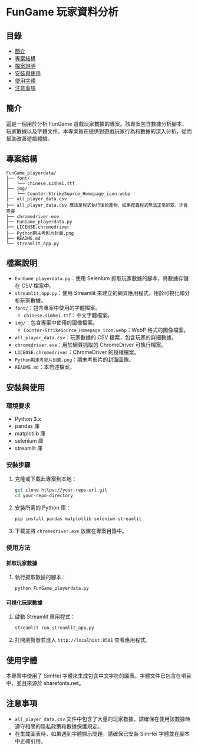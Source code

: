 # FunGame 玩家資料分析

## 目錄
- [簡介](#簡介)
- [專案結構](#專案結構)
- [檔案說明](#檔案說明)
- [安裝與使用](#安裝與使用)
- [使用字體](#使用字體)
- [注意事項](#注意事項)

## 簡介
這是一個用於分析 FunGame 遊戲玩家數據的專案。該專案包含數據分析腳本、玩家數據以及字體文件。本專案旨在提供對遊戲玩家行為和數據的深入分析，從而幫助改善遊戲體驗。

## 專案結構

```
FunGame_playerdata/
├── font/
│   └── chinese.simhei.ttf
├── img/
│   └── Counter-StrikeSource_Homepage_icon.webp
├── all_player_data.csv
├── all_player_data.csv 應該是程式執行後的產物，如果爬蟲程式無法正常抓取，才會需要
├── chromedriver.exe
├── FunGame_playerdata.py
├── LICENSE.chromedriver
├── Python期末考影片封面.png
├── README.md
└── streamlit_app.py
```

## 檔案說明
- `FunGame_playerdata.py`：使用 Selenium 抓取玩家數據的腳本，將數據存儲在 CSV 檔案中。
- `streamlit_app.py`：使用 Streamlit 來建立的網頁應用程式，用於可視化和分析玩家數據。
- `font/`：包含專案中使用的字體檔案。
  - `chinese.simhei.ttf`：中文字體檔案。
- `img/`：包含專案中使用的圖像檔案。
  - `Counter-StrikeSource_Homepage_icon.webp`：WebP 格式的圖像檔案。
- `all_player_data.csv`：玩家數據的 CSV 檔案，包含玩家的詳細數據。
- `chromedriver.exe`：用於網頁抓取的 ChromeDriver 可執行檔案。
- `LICENSE.chromedriver`：ChromeDriver 的授權檔案。
- `Python期末考影片封面.png`：期末考影片的封面圖像。
- `README.md`：本自述檔案。

## 安裝與使用

### 環境要求
- Python 3.x
- pandas 庫
- matplotlib 庫
- selenium 庫
- streamlit 庫

### 安裝步驟
1. 克隆或下載此專案到本地：
    ```bash
    git clone https://your-repo-url.git
    cd your-repo-directory
    ```

2. 安裝所需的 Python 庫：
    ```bash
    pip install pandas matplotlib selenium streamlit
    ```

3. 下載並將 `chromedriver.exe` 放置在專案目錄中。

### 使用方法

#### 抓取玩家數據
1. 執行抓取數據的腳本：
    ```bash
    python FunGame_playerdata.py
    ```

#### 可視化玩家數據
1. 啟動 Streamlit 應用程式：
    ```bash
    streamlit run streamlit_app.py
    ```

2. 打開瀏覽器並進入 `http://localhost:8501` 查看應用程式。

## 使用字體
本專案中使用了 SimHei 字體來生成包含中文字符的圖表。字體文件已包含在項目中，並且來源於 sharefonts.net。

## 注意事項
- `all_player_data.csv` 文件中包含了大量的玩家數據，請確保在使用該數據時遵守相關的隱私政策和數據保護規定。
- 在生成圖表時，如果遇到字體顯示問題，請確保已安裝 SimHei 字體並在腳本中正確引用。

